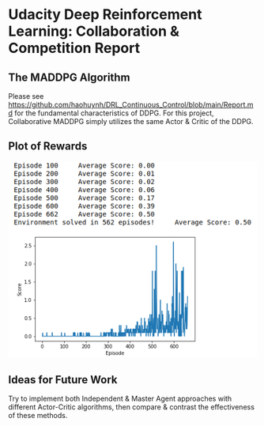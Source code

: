 # Udacity Deep Reinforcement Learning: Collaboration & Competition Report

## The MADDPG Algorithm
Please see https://github.com/haohuynh/DRL_Continuous_Control/blob/main/Report.md for the fundamental characteristics of DDPG.
For this project, Collaborative MADDPG simply utilizes the same Actor & Critic of the DDPG.

## Plot of Rewards
<img src="result.png"/>

## Ideas for Future Work
Try to implement both Independent & Master Agent approaches with different Actor-Critic algorithms, then compare & contrast the effectiveness of these methods.
